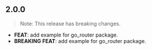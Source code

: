 ## 2.0.0

> Note: This release has breaking changes.

 - **FEAT**: add example for go_router package.
 - **BREAKING** **FEAT**: add example for go_router package.

